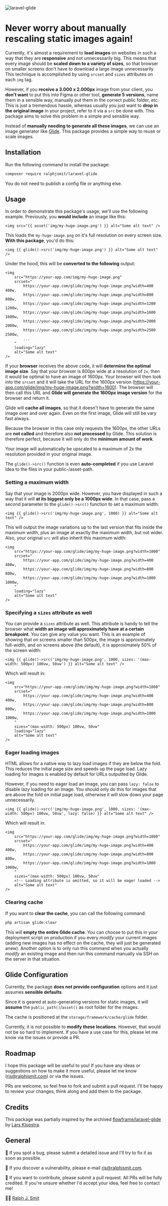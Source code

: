 ![laravel-glide](https://github.com/ralphjsmit/laravel-glide/blob/main/docs/images/laravel-glide.jpg)

# Never worry about manually rescaling static images again!

Currently, it's almost a requirement to **load images** on websites in such a way that they are **responsive** and not unnecessarily big. This means that every image should be **scaled down to a variety of sizes**, so that browser on smaller screens don't have to download a large image unnecessarily. This technique is accomplished by using `srcset` and `sizes` attributes on each `img` tag.

However, if you  **receive a 3.000 x 2.000px** image from your client, you **don't want** to put this into Figma or other tool, **generate 5 versions**, name them in a sensible way, manually put them in the correct public folder, etc. This is just a tremendous hassle, whereas usually you just want to **drop in the original image** in your project, refer to it via a `src` be done with. This package aims to solve this problem in a simple and sensible way.

Instead of **manually needing to generate all these images**, we can use an image generator like [Glide](https://glide.thephpleague.com/). This package provides a simple way to reuse or scale images. 

## Installation

Run the following command to install the package:

```bash
composer require ralphjsmit/laravel-glide
```

You do not need to publish a config file or anything else.

## Usage

In order to demonstrate this package's usage, we'll use the following example. Previously, you **would include** an image like this:

```blade
<img src="{{ asset('img/my-huge-image.png') }} alt="Some alt text" />
```

This loads the `my-huge-image.png` on it's full resolution on every screen size. **With this package**, you'd do this:

```blade
<img {{ glide()->src('img/my-huge-image.png') }} alt="Some alt text" />
```

Under the hood, this will be **converted to the following** output:

```blade
<img 
    src="https://your-app.com/img/my-huge-image.png" 
    srcset="
        https://your-app.com/glide/img/my-huge-image.png?width=400 400w, 
        https://your-app.com/glide/img/my-huge-image.png?width=800 800w, 
        https://your-app.com/glide/img/my-huge-image.png?width=1200 1200w, 
        https://your-app.com/glide/img/my-huge-image.png?width=1600 1600w, 
        https://your-app.com/glide/img/my-huge-image.png?width=2000 2000w, 
        https://your-app.com/glide/img/my-huge-image.png?width=2500 2500w, 
        ...
    " 
    loading="lazy"
    alt="Some alt text" 
/>
```
                                                                         
If your **browser** receives the above code, it will **determine the optimal image size**. Say that your browser is 800px wide at a resolution of `2x`, then it would be optimal to have an image of 1600px. Your browser will then look into the `srcset` and it will take the URL for the 1600px version (https://your-app.com/glide/img/my-huge-image.png?width=1600). The browser will then call this URL and **Glide will generate the 1600px image version** for the browser and return it.
                   
Glide will **cache all images**, so that it doesn't have to generate the same image over and over again. Even on the first image, Glide will still be vary fast always.

Because the browser in this case only requests the 1600px, the other URLs are **not called** and therefore also **not processed** by Glide. This solution is therefore perfect, because it will only do the **minimum amount of work**.

Your image will automatically be upscaled to a maximum of 2x the resolution provided in your original image.

The `glide()->src()` function is even **auto-completed** if you use Laravel Idea to the files in your public-/asset-path.

### Setting a maximum width

Say that your image is 2000px wide. However, you have displayed in such a way that it will **at its biggest only be a 1000px wide**. In that case, pass a second parameter to the `glide()->src()` function to set a maximum width:

```blade
<img {{ glide()->src('img/my-huge-image.png', 1000) }} alt="Some alt text" />
```

This will output the image variations up to the last version that fits inside the maximum width, plus an image at exactly the maximum width, but not wider. Also, your original `src` will also inherit this maximum width:

```blade
<img 
    src="https://your-app.com/glide/img/my-huge-image.png?width=1000" 
    srcset="
        https://your-app.com/glide/img/my-huge-image.png?width=400 400w, 
        https://your-app.com/glide/img/my-huge-image.png?width=800 800w, 
        https://your-app.com/glide/img/my-huge-image.png?width=1000 1000w, 
    " 
    loading="lazy"
    alt="Some alt text" 
/>
```

### Specifying a `sizes` attribute as well

You can provide a `sizes` attribute as well. This attribute is handy to tell the browser what **width an image will approximately have at a certain breakpoint**. You can give any value you want. This is an example of showing that on screens smaller than 500px, the image is approximately full-width, and on screens above (the default), it is approximately 50% of the screen width: 

```blade
<img {{ glide()->src('img/my-huge-image.png', 1000, sizes: '(max-width: 500px) 100vw, 50vw') }} alt="Some alt text" />
```

Which will result in:

```blade
<img 
    src="https://your-app.com/glide/img/my-huge-image.png?width=1000" 
    srcset="
        https://your-app.com/glide/img/my-huge-image.png?width=400 400w, 
        https://your-app.com/glide/img/my-huge-image.png?width=800 800w, 
        https://your-app.com/glide/img/my-huge-image.png?width=1000 1000w, 
    " 
    sizes="(max-width: 500px) 100vw, 50vw"
    loading="lazy"
    alt="Some alt text" 
/>
```

### Eager loading images

HTML allows for a native way to lazy load images if they are below the fold. This reduces the initial page size and speeds up the page load. Lazy loading for images is enabled by default for URLs outputted by Glide.

However, if you need to eager load an image, you can pass `lazy: false` to disable lazy loading for an image. You should only do this for images that are above the fold on initial page load, otherwise it will slow down your page unnecessarily.

```blade
<img {{ glide()->src('img/my-huge-image.png', 1000, sizes: '(max-width: 500px) 100vw, 50vw', lazy: false) }} alt="Some alt text" />
```

Which will result in:

```blade
<img 
    src="https://your-app.com/glide/img/my-huge-image.png?width=1000" 
    srcset="
        https://your-app.com/glide/img/my-huge-image.png?width=400 400w, 
        https://your-app.com/glide/img/my-huge-image.png?width=800 800w, 
        https://your-app.com/glide/img/my-huge-image.png?width=1000 1000w, 
    " 
    sizes="(max-width: 500px) 100vw, 50vw"
    <!-- Loading attribute is omitted, so it will be eager loaded -->
    alt="Some alt text" 
/>

```

### Clearing cache

If you want to **clear the cache**, you can call the following command:

```bash
php artisan glide:clear
```

This will **empty the entire Glide cache**. You can choose to put this in your deployment script on production if you every _modify_ your current images (adding new images has no effect on the cache, they will just be generated anew). Another option is to only run this command when you actually _modify_ an existing image and then run this command manually via SSH on the server in that situation.

## Glide Configuration

Currently, the package **does not provide configuration** options and it just assumes **sensible defaults**.

Since it is geared at auto-generating versions for static images, it will **assume** the `public_path()`/`asset()` as root folder for the images.

The cache is positioned at the `storage/framework/cache/glide` folder.

Currently, it is not possible to **modify these locations**. However, that would not be so hard to implement. If you have a use case for this, please let me know via the issues or provide a PR.

## Roadmap

I hope this package will be useful to you! If you have any ideas or suggestions on how to make it more useful, please let me know (rjs@ralphjsmit.com) or via the issues.

PRs are welcome, so feel free to fork and submit a pull request. I'll be happy to review your changes, think along and add them to the package.

## Credits

This package was partially inspired by the archived [flowframe/laravel-glide](https://github.com/Flowframe/laravel-glide) by [Lars Klopstra](https://github.com/larsklopstra).

## General

🐞 If you spot a bug, please submit a detailed issue and I'll try to fix it as soon as possible.

🔐 If you discover a vulnerability, please e-mail rjs@ralphjsmit.com.

🙌 If you want to contribute, please submit a pull request. All PRs will be fully credited. If you're unsure whether I'd accept your idea, feel free to contact me!

🙋‍♂️ [Ralph J. Smit](https://ralphjsmit.com)